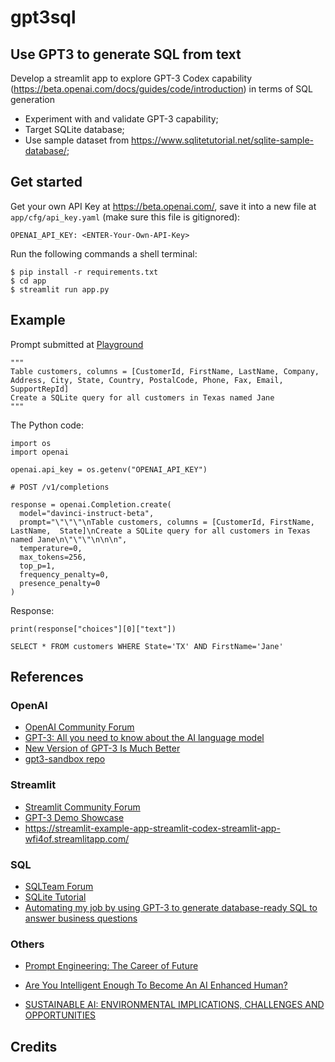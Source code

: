 # gpt3sql

## Use GPT3 to generate SQL from text

Develop a streamlit app to explore GPT-3 Codex capability (https://beta.openai.com/docs/guides/code/introduction) in terms of SQL generation
- Experiment with and validate GPT-3 capability;
- Target SQLite database;
- Use sample dataset from  https://www.sqlitetutorial.net/sqlite-sample-database/;

## Get started

Get your own API Key at https://beta.openai.com/, save it into a new file at `app/cfg/api_key.yaml` (make sure this file is gitignored):
```
OPENAI_API_KEY: <ENTER-Your-Own-API-Key>
```

Run the following commands a shell terminal:
```
$ pip install -r requirements.txt
$ cd app
$ streamlit run app.py
```

## Example

Prompt submitted at [Playground](https://beta.openai.com/playground?mode=complete&model=davinci-instruct-beta)

```
"""
Table customers, columns = [CustomerId, FirstName, LastName, Company, Address, City, State, Country, PostalCode, Phone, Fax, Email, SupportRepId]
Create a SQLite query for all customers in Texas named Jane
"""

```


The Python code:
```
import os
import openai

openai.api_key = os.getenv("OPENAI_API_KEY")

# POST /v1/completions

response = openai.Completion.create(
  model="davinci-instruct-beta",
  prompt="\"\"\"\nTable customers, columns = [CustomerId, FirstName, LastName,  State]\nCreate a SQLite query for all customers in Texas named Jane\n\"\"\"\n\n\n",
  temperature=0,
  max_tokens=256,
  top_p=1,
  frequency_penalty=0,
  presence_penalty=0
)

```

Response:
```
print(response["choices"][0]["text"])

SELECT * FROM customers WHERE State='TX' AND FirstName='Jane'
```
## References

### OpenAI

- [OpenAI Community Forum](https://community.openai.com/)
- [GPT-3: All you need to know about the AI language model](https://www.sigmoid.com/blogs/gpt-3-all-you-need-to-know-about-the-ai-language-model/)
- [New Version of GPT-3 Is Much Better](https://towardsdatascience.com/the-new-version-of-gpt-3-is-much-much-better-53ac95f21cfb)
- [gpt3-sandbox repo](https://github.com/shreyashankar/gpt3-sandbox)

### Streamlit

- [Streamlit Community Forum](https://discuss.streamlit.io/)
- [GPT-3 Demo Showcase](https://gpt3demo.com/s/streamlit-io)
- https://streamlit-example-app-streamlit-codex-streamlit-app-wfi4of.streamlitapp.com/

### SQL

- [SQLTeam Forum](https://forums.sqlteam.com/)
- [SQLite Tutorial](https://www.sqlitetutorial.net/)
- [Automating my job by using GPT-3 to generate database-ready SQL to answer business questions](https://blog.seekwell.io/gpt3)

### Others


- [Prompt Engineering: The Career of Future](https://medium.com/nerd-for-tech/prompt-engineering-the-career-of-future-2fb93f90f117)
- [Are You Intelligent Enough To Become An AI Enhanced Human?](https://community.openai.com/t/are-you-intelligent-enough-to-become-an-ai-enhanced-human/22173)

- [SUSTAINABLE AI: ENVIRONMENTAL IMPLICATIONS, CHALLENGES AND OPPORTUNITIES](https://proceedings.mlsys.org/paper/2022/file/ed3d2c21991e3bef5e069713af9fa6ca-Paper.pdf)

## Credits
